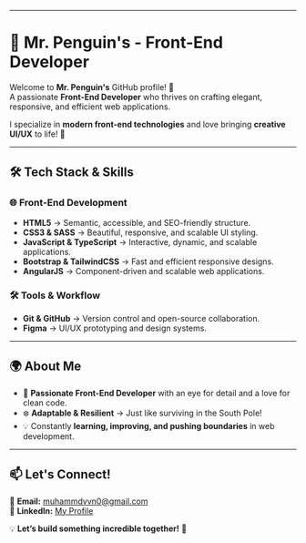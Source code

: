 
---

# 🐧 **Mr. Penguin's - Front-End Developer**  

Welcome to **Mr. Penguin's** GitHub profile! 🧊  
A passionate **Front-End Developer** who thrives on crafting elegant, responsive, and efficient web applications.  

I specialize in **modern front-end technologies** and love bringing **creative UI/UX** to life! 🎨  

---

## 🛠️ **Tech Stack & Skills**  

### **🌐 Front-End Development**
- **HTML5** → Semantic, accessible, and SEO-friendly structure.  
- **CSS3 & SASS** → Beautiful, responsive, and scalable UI styling.  
- **JavaScript & TypeScript** → Interactive, dynamic, and scalable applications.  
- **Bootstrap & TailwindCSS** → Fast and efficient responsive designs.  
- **AngularJS** → Component-driven and scalable web applications.  

### **🛠️ Tools & Workflow**
- **Git & GitHub** → Version control and open-source collaboration.  
- **Figma** → UI/UX prototyping and design systems.  
---

## 🌍 **About Me**  
- 🐧 **Passionate Front-End Developer** with an eye for detail and a love for clean code.  
- ❄️ **Adaptable & Resilient** → Just like surviving in the South Pole!  
- 💡 Constantly **learning, improving, and pushing boundaries** in web development.  

---

## 📫 **Let's Connect!**  

📩 **Email:** [muhammdvvn0@gmail.com](mailto:muhammdvvn0@gmail.com)  
💼 **LinkedIn:** [My Profile](https://www.linkedin.com/in/muhammad-mif-550a132b1/)  

💡 **Let’s build something incredible together!** 🚀

